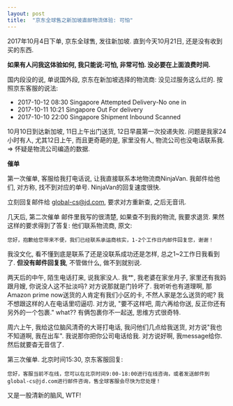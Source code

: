 ```yaml
---
layout: post
title:  "京东全球售之新加坡直邮物流体验: 可怕"
---
```


2017年10月4日下单, 京东全球售, 发往新加坡. 直到今天10月21日, 还是没有收到买的东西. 

**如果有人问我这体验如何, 我只能说:可怕, 非常可怕. 没必要在上面浪费时间.**

国内段没的说, 单说国外段, 京东在新加坡选择的物流商: 没见过服务这么烂的.
按照京东客服的说法:

 - 2017-10-12 08:30	Singapore	Attempted Delivery-No one in
 - 2017-10-11 10:21	Singapore	Out For delivery
 - 2017-10-10 22:00	Singapore	Shipment Inbound Scanned

10月10日到达新加坡, 11日上午出门送货, 12日早晨第一次投递失败. 
问题是我家24小时有人, 尤其12日上午, 而且更奇葩的是, 家里没有人, 物流公司也没电话联系我. => 怀疑是物流公司编造的数据.


**催单**

第一次催单, 客服给我打电话说, 让我直接联系本地物流商NinjaVan. 我邮件给他们, 对方称, 找不到对应的单号. 
NinjaVan的回复速度很快. 

立刻回复邮件给 global-cs@jd.com, 要求对方重新查, 之后无音讯.

几天后, 第二次催单
邮件里我写的很清楚, 如果查不到我的物流, 我要求退货. 果然这样的要求得到了答复: 他们联系物流商, 原文:
```
您好，抱歉给您带来不便，我们已经联系承运商核实，1-2个工作日内邮件回复您，谢谢！
```
我没文化, 看不懂到底是联系了还是没联系成功还是怎样, 总之1~2工作日我看到了. **但没有邮件回复我**, 不管做什么, 做不到就别说.

两天后的中午, 陌生电话打来, 说我家没人. 我艹, 我老婆在家坐月子, 家里还有我妈跟月嫂, 你说没人这不扯淡吗? 对方说那就是门铃坏了. 
我听听也有道理啊, 那Amazon prime now送货的人肯定有我们小区的卡, 不然人家是怎么送货的呢? 我不想跟这样的人在电话里叨逼叨. 对方说, "要不这样吧, 周六再给你送, 
反正你还有另外的一个包裹." what?? 有俩包裹你不一起送, 思维方式很奇特. 

周六上午, 我给这位脑风清奇的大哥打电话, 我问他们几点给我送货, 对方说"我也不知道啊, 我在出车". 我说那你把你公司电话给我. 对方说好啊, 我message给你. 然后就要杳无音信了. 

第三次催单.
北京时间15:30, 京东客服回复:
```
您好，客服当前不在线，您可以在北京时间9:00-18:00进行在线咨询，或者发送邮件到global-cs@jd.com进行邮件咨询，售全球客服会尽快为您处理！
```

又是一股清新的脑风, WTF!

